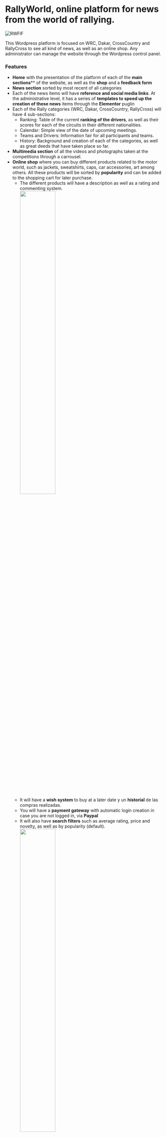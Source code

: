 # RallyWorld, online platform for news from the world of rallying.

![RWFIF](https://github.com/robmab/RallyWorld/assets/56076087/509fdccf-d71f-4c9c-85ed-02448ea6d5e2)

This Wordpress platform is focused on WRC, Dakar, CrossCountry and RallyCross to see all kind of news, as well as an online shop. Any administrator can manage the website through the Wordpress control panel.

### Features
- **Home** with the presentation of the platform of each of the **main sections**** of the website, as well as the **shop** and a **feedback form**
- **News section** sorted by most recent of all categories
- Each of the news items will have **reference and social media links**. At the administrative level, it has a series of **templates to speed up the creation of these news** items through the **Elementor** puglin
- Each of the Rally categories (WRC, Dakar, CrossCountry, RallyCross) will have 4 sub-sections:
  - Ranking: Table of the current **ranking of the drivers**, as well as their scores for each of the circuits in their different nationalities.
  - Calendar: Simple view of the date of upcoming meetings.
  - Teams and Drivers: Information fair for all participants and teams.
  - History: Background and creation of each of the categories, as well as great deeds that have taken place so far.
- **Multimedia section** of all the videos and photographs taken at the competitions through a carrousel.
- **Online shop** where you can buy different products related to the motor world, such as jackets, sweatshirts, caps, car accessories, art among others. All these products will be sorted by **popularity** and can be added to the shopping cart for later purchase.
  - The different products will have a description as well as a rating and commenting system.
    <br><img src="https://github.com/robmab/RallyWorld/assets/56076087/f4ef819e-c50f-4bdd-8413-53a16f625b31" width=50% height=50%><br>
  - It will have a **wish system** to buy at a later date y un **historial** de las compras realizadas. 
  - You will have a **payment gateway** with automatic login creation in case you are not logged in, via **Paypal**
  - It will also have **search filters** such as average rating, price and novelty, as well as by popularity (default).
  <br><img src="https://github.com/robmab/RallyWorld/assets/56076087/a88a4b73-7011-4e49-b380-60396f557937" width=50% height=50%><br>
  <br><img src="https://github.com/robmab/RallyWorld/assets/56076087/d62e95f3-506f-4f9a-bed0-fe6ab560460d" width=50% height=50%><br>
  <br><img src="https://github.com/robmab/RallyWorld/assets/56076087/00b0a4d1-c640-4ded-9e1d-238d1997c068" width=50% height=50%><br>

> [!TIP]
> For more technical information on the web application, in the documents folder there are 2 pdf's describing the details of the construction of the application, as well as the puglins used.

## Technologies
- Framework
> Wordpress, WooCommerce, PHP 
- Puglins
> **Elementor**, Autooptimize, Code Snippets, Easy Social Icons, GTranslate, List Category Posts, Profile Builder, Rating Widget, ShortCodes, SiteOrigin CSS, Smart Slider 3, WPForms
- Main Theme
> Mesmerize
